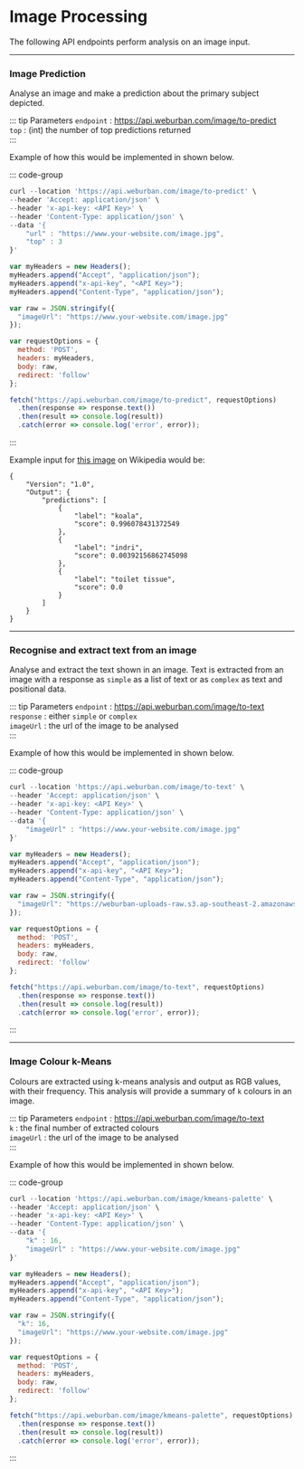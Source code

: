 # Image Processing 

The following API endpoints perform analysis on an image input. 

***

### Image Prediction

Analyse an image and make a prediction about the primary subject depicted.    

::: tip Parameters
`endpoint` : https://api.weburban.com/image/to-predict    
`top` : (int) the number of top predictions returned   
:::

Example of how this would be implemented in shown below. 

::: code-group

```js [curl]
curl --location 'https://api.weburban.com/image/to-predict' \
--header 'Accept: application/json' \
--header 'x-api-key: <API Key>' \
--header 'Content-Type: application/json' \
--data '{
    "url" : "https://www.your-website.com/image.jpg",
    "top" : 3
}'
```

```js [Javascript]
var myHeaders = new Headers();
myHeaders.append("Accept", "application/json");
myHeaders.append("x-api-key", "<API Key>");
myHeaders.append("Content-Type", "application/json");

var raw = JSON.stringify({
  "imageUrl": "https://www.your-website.com/image.jpg"
});

var requestOptions = {
  method: 'POST',
  headers: myHeaders,
  body: raw,
  redirect: 'follow'
};

fetch("https://api.weburban.com/image/to-predict", requestOptions)
  .then(response => response.text())
  .then(result => console.log(result))
  .catch(error => console.log('error', error));
```
:::

Example input for [this image](https://upload.wikimedia.org/wikipedia/commons/4/49/Koala_climbing_tree.jpg) on Wikipedia would be:

```
{
    "Version": "1.0",
    "Output": {
        "predictions": [
            {
                "label": "koala",
                "score": 0.996078431372549
            },
            {
                "label": "indri",
                "score": 0.00392156862745098
            },
            {
                "label": "toilet tissue",
                "score": 0.0
            }
        ]
    }
}
```


***

### Recognise and extract text from an image

Analyse and extract the text shown in an image. Text is extracted from an image with a response as `simple` as a list of text or as `complex` as text and positional data.    

::: tip Parameters
`endpoint` : https://api.weburban.com/image/to-text    
`response` : either `simple` or `complex`    
`imageUrl` : the url of the image to be analysed    
:::

Example of how this would be implemented in shown below. 

::: code-group

```js [curl]
curl --location 'https://api.weburban.com/image/to-text' \
--header 'Accept: application/json' \
--header 'x-api-key: <API Key>' \
--header 'Content-Type: application/json' \
--data '{
    "imageUrl" : "https://www.your-website.com/image.jpg"
}'
```

```js [Javascript]
var myHeaders = new Headers();
myHeaders.append("Accept", "application/json");
myHeaders.append("x-api-key", "<API Key>");
myHeaders.append("Content-Type", "application/json");

var raw = JSON.stringify({
  "imageUrl": "https://weburban-uploads-raw.s3.ap-southeast-2.amazonaws.com/poster.jpg"
});

var requestOptions = {
  method: 'POST',
  headers: myHeaders,
  body: raw,
  redirect: 'follow'
};

fetch("https://api.weburban.com/image/to-text", requestOptions)
  .then(response => response.text())
  .then(result => console.log(result))
  .catch(error => console.log('error', error));
```
:::

***

### Image Colour k-Means
Colours are extracted using k-means analysis and output as RGB values, with their frequency. This analysis will provide a summary of `k` colours in an image. 

::: tip Parameters
`endpoint` : https://api.weburban.com/image/to-text    
`k` : the final number of extracted colours     
`imageUrl` : the url of the image to be analysed    
:::

Example of how this would be implemented in shown below. 

::: code-group

```js [curl]
curl --location 'https://api.weburban.com/image/kmeans-palette' \
--header 'Accept: application/json' \
--header 'x-api-key: <API Key>' \
--header 'Content-Type: application/json' \
--data '{
    "k" : 16,
    "imageUrl" : "https://www.your-website.com/image.jpg"
}'
```

```js [Javascript]
var myHeaders = new Headers();
myHeaders.append("Accept", "application/json");
myHeaders.append("x-api-key", "<API Key>");
myHeaders.append("Content-Type", "application/json");

var raw = JSON.stringify({
  "k": 16,
  "imageUrl": "https://www.your-website.com/image.jpg"
});

var requestOptions = {
  method: 'POST',
  headers: myHeaders,
  body: raw,
  redirect: 'follow'
};

fetch("https://api.weburban.com/image/kmeans-palette", requestOptions)
  .then(response => response.text())
  .then(result => console.log(result))
  .catch(error => console.log('error', error));
```
:::
